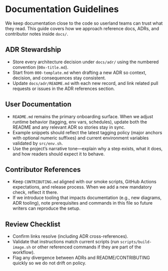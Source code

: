 # Documentation Guidelines

We keep documentation close to the code so userland teams can trust what they read. This guide covers how we approach
reference docs, ADRs, and contributor notes inside `docs/`.

## ADR Stewardship
- Store every architecture decision under `docs/adr/` using the numbered convention (`00x-title.md`).
- Start from `000-template.md` when drafting a new ADR so context, decision, and consequences stay consistent.
- Update `docs/adr/README.md` with each new record, and link related pull requests or issues in the ADR references section.

## User Documentation
- `README.md` remains the primary onboarding surface. When we adjust runtime behavior (tagging, env vars, schedules),
  update both the README and any relevant ADR so stories stay in sync.
- Example snippets should reflect the latest tagging policy (major anchors with optional numeric suffixes) and current
  environment variables validated by `src/env.sh`.
- Use the project’s narrative tone—explain why a step exists, what it does, and how readers should expect it to behave.

## Contributor References
- Keep `CONTRIBUTING.md` aligned with our smoke scripts, GitHub Actions expectations, and release process. When we add a
  new mandatory check, reflect it there.
- If we introduce tooling that impacts documentation (e.g., new diagrams, ADR tooling), note prerequisites and commands in
  this file so future writers can reproduce the setup.

## Review Checklist
- Confirm links resolve (including ADR cross-references).
- Validate that instructions match current scripts (run `scripts/build-image.sh` or other referenced commands if they are
  part of the workflow).
- Flag any divergence between ADRs and README/CONTRIBUTING quickly so we do not drift on policy.
